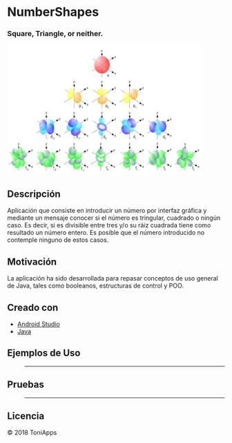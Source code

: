# NumberShapes
### Square, Triangle, or neither.

<img src="https://github.com/Antonio1138/NumberShapes/blob/master/shapes.jpeg" alt="notes"
  width="450" height="300"/>

## Descripción

Aplicación que consiste en introducir un número por interfaz gráfica y mediante un mensaje conocer si el número es tringular, cuadrado o ningún caso. Es decir, si es divisible entre tres y/o su ráiz cuadrada tiene como resultado un número entero. Es posible que el número introducido no contemple ninguno de estos casos.


## Motivación
La aplicación ha sido desarrollada para repasar conceptos de uso general de Java, tales como booleanos, estructuras de control y POO.

## Creado con
- [Android Studio](https://developer.android.com/studio/)
- [Java](https://www.java.com/es/download/)


## Ejemplos de Uso
>------

## Pruebas
>------


## Licencia
:copyright: 2018 ToniApps
